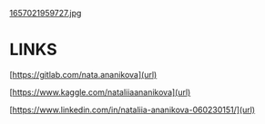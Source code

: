 [1657021959727.jpg](src)
# LINKS

[https://gitlab.com/nata.ananikova](url) 

[https://www.kaggle.com/nataliiaananikova](url) 

[https://www.linkedin.com/in/nataliia-ananikova-060230151/](url)


